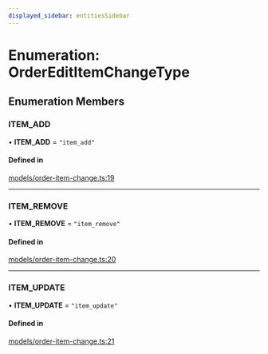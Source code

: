 ```yaml
---
displayed_sidebar: entitiesSidebar
---
```


# Enumeration: OrderEditItemChangeType

## Enumeration Members

### ITEM\_ADD

• **ITEM\_ADD** = ``"item_add"``

#### Defined in

[models/order-item-change.ts:19](https://github.com/medusajs/medusa/blob/35df4962f/packages/medusa/src/models/order-item-change.ts#L19)

___

### ITEM\_REMOVE

• **ITEM\_REMOVE** = ``"item_remove"``

#### Defined in

[models/order-item-change.ts:20](https://github.com/medusajs/medusa/blob/35df4962f/packages/medusa/src/models/order-item-change.ts#L20)

___

### ITEM\_UPDATE

• **ITEM\_UPDATE** = ``"item_update"``

#### Defined in

[models/order-item-change.ts:21](https://github.com/medusajs/medusa/blob/35df4962f/packages/medusa/src/models/order-item-change.ts#L21)
